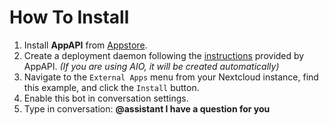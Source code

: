 How To Install
==============

1. Install **AppAPI** from [Appstore](https://apps.nextcloud.com/apps/app_api).
2. Create a deployment daemon following the [instructions](https://cloud-py-api.github.io/app_api/CreationOfDeployDaemon.html) provided by AppAPI. _(If you are using AIO, it will be created automatically)_
3. Navigate to the `External Apps` menu from your Nextcloud instance, find this example, and click the `Install` button.
4. Enable this bot in conversation settings.
5. Type in conversation: **@assistant I have a question for you**

